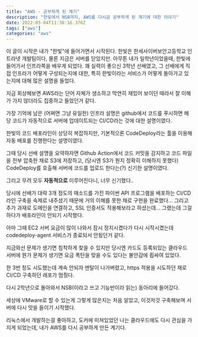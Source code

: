 ```yaml
---
title: "AWS - 공부하게 된 계기"
description: "한빛에서 NSB까지, AWS를 다시금 공부하게 된 계기에 대한 이야기"
date: 2022-05-04T11:38:16.376Z
tags: ["aws"]
categories: "aws"
---
```

이 글이 시작은 내가 "한빛"에 들어가면서 시작된다.
한빛은 한세사이버보안고등학교 인트라넷 개발팀이다, 물론 지금은 서버를 닫았지만.
아무튼 내가 일학년이었을때, 한빛에 들어가서 인프라쪽을 배우게 되었다.
꽤 실력이 좋으신 3학년 선배였고, 그 선배에게 직접 인프라가 어떻게 구성되는지에 대한, 특히 한빛이라는 서비스가 어떻게 돌아가고 있는지에 대해 많은 설명을 들었다.

지금 회상해보면 AWS라는 단어 자체가 생소하고 막연히 재밌어 보이던 때라서 잘 이해가 가지 않더라도 집중하고 들었던거 같다.

가장 기억에 남은 (어쩌면 그냥 유일한) 인프라 설명은 github에서 코드를 푸시하면 해당 코드가 자동적으로 서버에 업데이트되는 CI/CD라는 것에 대한 설명이였다.

한빛의 코드 배포라인이 상당히 복잡하지만, 기본적으론 CodeDeploy라는 툴을 이용해 자동 배포를 진행한다는 설명이였다.

그때 당시 선배 설명을 요약하자면 Github Action에서 코드 커밋을 감지하고 코드 파일을 전부 압축한 채로 S3에 저장하고, (당시엔 S3가 뭔지 정확히 이해하지 못했다) CodeDeploy를 호출해 서버에 코드를 업로드 한다는(?) 신기한 설명이였다.

그리고 무려 모두 **자동적으로** 이루어진다니,
너무 신기했다..

당시에 선배가 대략 3개 정도의 매소드를 가진 파이썬 API 프로그램을 배포하는 CI/CD 라인 구축을 숙제로 내주셨기 때문에 거의 이해를 못한 채로 구현을 완료했다...
그리고 추가 과재로 도메인을 연결하고, SSL 인증서도 적용해보라고 하셨는데...
그랬는데 그걸 하다가 배포라인이 안되기 시작했다.

아마 그때 EC2 서버 요금이 많이 나와서 잠시 정지시켰다가 다시 시작시켰는데 codedeploy-agent 서비스가 종료되서 안됬던거 같다.

지금와선 문제가 생기면 침착하게 찾을 수 있지만 당시엔 카드도 등록되있는 클라우드 서버에 뭔가 문제가 생기면 요금 폭탄을 맞을 수도 있다는 불안감에 휩싸여 있었다.

한 3번 정도 시도했는데 계속 안되자 맨탈이 나가버렸고, https 적용을 시도하던 채로 CI/CD 구축하던 래포가 멈췄다.

다시 2학년으로 돌아와서 NSB(이라고 쓰고 기능반이라 읽는) 동아리에 들어갔다.

세상에 VMware로 할 수 있는게 그렇게 많은지는 처음 알았고, 이것저것 구축해보며 서버에 다시 맛을 들이기 시작했다.

리눅스에서 개발하는걸 좋아하고, 도커에 미쳐있었던 나는 클라우드에도 다시 관심을 가지게 되었는데, 내가 AWS를 다시 공부하게 만든 계기다.